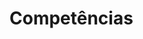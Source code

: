 <!DOCTYPE html>
<html>

<head>
<meta charset="UTF-8">
<title>Competências UnB FGA</title>

<link rel="stylesheet" href="./css/paginas.css">

</head>

<body>

<div class="container">
<h1>Competências</h1>



</body>
</html>